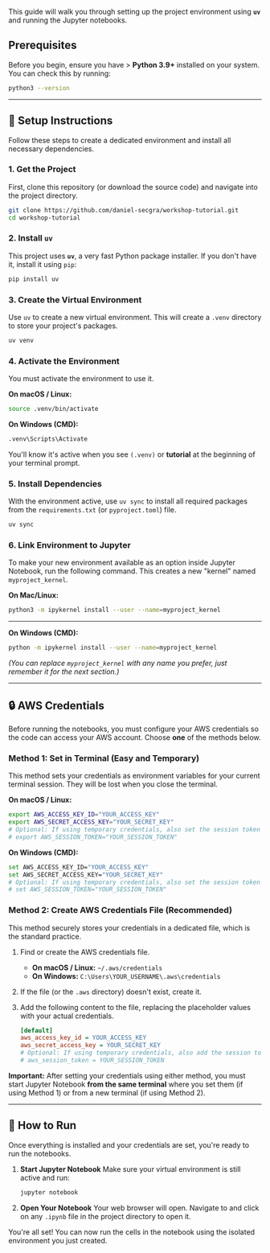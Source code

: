This guide will walk you through setting up the project environment using **`uv`** and running the Jupyter notebooks.

## Prerequisites

Before you begin, ensure you have \> **Python 3.9+** installed on your system. You can check this by running:

```bash
python3 --version
```

---

## 🚀 Setup Instructions

Follow these steps to create a dedicated environment and install all necessary dependencies.

### 1\. Get the Project

First, clone this repository (or download the source code) and navigate into the project directory.

```bash
git clone https://github.com/daniel-secgra/workshop-tutorial.git
cd workshop-tutorial
```

### 2\. Install `uv`

This project uses **`uv`**, a very fast Python package installer. If you don't have it, install it using `pip`:

```bash
pip install uv
```

### 3\. Create the Virtual Environment

Use `uv` to create a new virtual environment. This will create a `.venv` directory to store your project's packages.

```bash
uv venv
```

### 4\. Activate the Environment

You must activate the environment to use it.

**On macOS / Linux:**

```bash
source .venv/bin/activate
```

**On Windows (CMD):**

```bash
.venv\Scripts\Activate
```

You'll know it's active when you see `(.venv)` or **tutorial** at the beginning of your terminal prompt.

### 5\. Install Dependencies

With the environment active, use `uv sync` to install all required packages from the `requirements.txt` (or `pyproject.toml`) file.

```bash
uv sync
```

### 6\. Link Environment to Jupyter

To make your new environment available as an option inside Jupyter Notebook, run the following command. This creates a new "kernel" named `myproject_kernel`.

**On Mac/Linux:**

```bash
python3 -m ipykernel install --user --name=myproject_kernel
```

---

**On Windows (CMD):**

```bash
python -m ipykernel install --user --name=myproject_kernel
```

_(You can replace `myproject_kernel` with any name you prefer, just remember it for the next section.)_

---

## 🔒 AWS Credentials

Before running the notebooks, you must configure your AWS credentials so the code can access your AWS account. Choose **one** of the methods below.

### Method 1: Set in Terminal (Easy and Temporary)

This method sets your credentials as environment variables for your current terminal session. They will be lost when you close the terminal.

**On macOS / Linux:**

```bash
export AWS_ACCESS_KEY_ID="YOUR_ACCESS_KEY"
export AWS_SECRET_ACCESS_KEY="YOUR_SECRET_KEY"
# Optional: If using temporary credentials, also set the session token
# export AWS_SESSION_TOKEN="YOUR_SESSION_TOKEN"
```

**On Windows (CMD):**

```bash
set AWS_ACCESS_KEY_ID="YOUR_ACCESS_KEY"
set AWS_SECRET_ACCESS_KEY="YOUR_SECRET_KEY"
# Optional: If using temporary credentials, also set the session token
# set AWS_SESSION_TOKEN="YOUR_SESSION_TOKEN"
```

### Method 2: Create AWS Credentials File (Recommended)

This method securely stores your credentials in a dedicated file, which is the standard practice.

1.  Find or create the AWS credentials file.

    - **On macOS / Linux:** `~/.aws/credentials`
    - **On Windows:** `C:\Users\YOUR_USERNAME\.aws\credentials`

2.  If the file (or the `.aws` directory) doesn't exist, create it.

3.  Add the following content to the file, replacing the placeholder values with your actual credentials.

    ```ini
    [default]
    aws_access_key_id = YOUR_ACCESS_KEY
    aws_secret_access_key = YOUR_SECRET_KEY
    # Optional: If using temporary credentials, also add the session token
    # aws_session_token = YOUR_SESSION_TOKEN
    ```

**Important:** After setting your credentials using either method, you must start Jupyter Notebook **from the same terminal** where you set them (if using Method 1) or from a new terminal (if using Method 2).

---

## 🔬 How to Run

Once everything is installed and your credentials are set, you're ready to run the notebooks.

1.  **Start Jupyter Notebook**
    Make sure your virtual environment is still active and run:

    ```bash
    jupyter notebook
    ```

2.  **Open Your Notebook**
    Your web browser will open. Navigate to and click on any `.ipynb` file in the project directory to open it.


You're all set\! You can now run the cells in the notebook using the isolated environment you just created.

